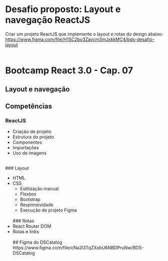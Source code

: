 # Desafio proposto: Layout e navegação ReactJS

Criar um projeto ReactJS que implemente o layout e rotas do design abaixo:<br>
https://www.figma.com/file/H1SC2bo3Zaycm3mJxkkMC4/bds-desafio-layout<br>
<br>
# Bootcamp React 3.0 - Cap. 07<br>
## Layout e navegação<br>
## Competências<br>

### ReactJS
<ul>
<li>Criação de projeto
<li>Estrutura do projeto
<li>Componentes
<li>Importações
<li>Uso de imagens
  </ul>
  <br>
### Layout
<ul>
<li>HTML
<li>CSS
<ul><li>Estilização manual
<li>Flexbox
<li>Bootstrap
  <li>Responsividade</u>
<li>Execução de projeto Figma
  </ul>
<br>
### Rotas
<li>React Router DOM
<li>Rotas e links
<br><br>
## Figma do DSCatalog<br>
https://www.figma.com/file/cNa2l3TqZXxbU6NBDPruNw/BDS-DSCatalog
